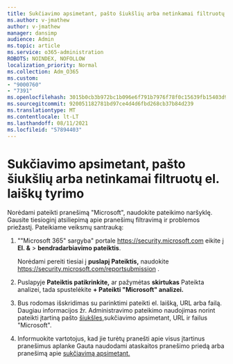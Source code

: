 ```yaml
---
title: Sukčiavimo apsimetant, pašto šiukšlių arba netinkamai filtruotų el. laiškų tyrimo
ms.author: v-jmathew
author: v-jmathew
manager: dansimp
audience: Admin
ms.topic: article
ms.service: o365-administration
ROBOTS: NOINDEX, NOFOLLOW
localization_priority: Normal
ms.collection: Adm_O365
ms.custom:
- "9000760"
- "7391"
ms.openlocfilehash: 3015b0cb3b972bc1b096e6f791b7976f78f0c15639fb15403d9b0c134a09e1cf
ms.sourcegitcommit: 920051182781bd97ce4d4d6fbd268cb37b84d239
ms.translationtype: MT
ms.contentlocale: lt-LT
ms.lasthandoff: 08/11/2021
ms.locfileid: "57894403"
---
```

# <a name="investigate-phishing-spam-or-incorrectly-filtered-email"></a>Sukčiavimo apsimetant, pašto šiukšlių arba netinkamai filtruotų el. laiškų tyrimo

Norėdami pateikti pranešimą "Microsoft", naudokite pateikimo naršyklę. Gausite tiesioginį atsiliepimą apie pranešimų filtravimą ir problemos priežastį. Pateikiame veiksmų santrauką:

1. ""Microsoft 365" sargyba" portale <https://security.microsoft.com> eikite į **El. &** \> **bendradarbiavimo pateiktis**.

   Norėdami pereiti tiesiai į **puslapį Pateiktis,** naudokite <https://security.microsoft.com/reportsubmission> .

2. Puslapyje **Pateiktis patikrinkite,** ar pažymėtas **skirtukas** Pateikta analizei, tada spustelėkite **+ Pateikti "Microsoft" analizei.**

3. Bus rodomas išskridimas su parinktimi pateikti el. laišką, URL arba failą. Daugiau informacijos žr. Administravimo pateikimo naudojimas norint pateikti įtartiną pašto [šiukšles,](https://docs.microsoft.com/microsoft-365/security/office-365-security/admin-submission)sukčiavimo apsimetant, URL ir failus "Microsoft".

4. Informuokite vartotojus, kad jie turėtų pranešti apie visus įtartinus pranešimus aplanke Gauta naudodami ataskaitos pranešimo priedą arba pranešimą apie [sukčiavimą apsimetant.](https://docs.microsoft.com/microsoft-365/security/office-365-security/enable-the-report-message-add-in)
